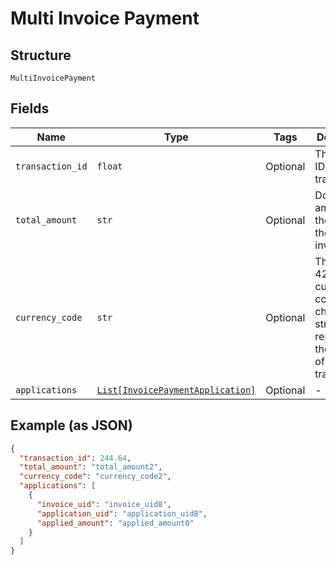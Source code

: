 
# Multi Invoice Payment

## Structure

`MultiInvoicePayment`

## Fields

| Name | Type | Tags | Description |
|  --- | --- | --- | --- |
| `transaction_id` | `float` | Optional | The numeric ID of the transaction. |
| `total_amount` | `str` | Optional | Dollar amount of the sum of the paid invoices. |
| `currency_code` | `str` | Optional | The ISO 4217 currency code (3 character string) representing the currency of invoice transaction. |
| `applications` | [`List[InvoicePaymentApplication]`](../../doc/models/invoice-payment-application.md) | Optional | - |

## Example (as JSON)

```json
{
  "transaction_id": 244.64,
  "total_amount": "total_amount2",
  "currency_code": "currency_code2",
  "applications": [
    {
      "invoice_uid": "invoice_uid8",
      "application_uid": "application_uid8",
      "applied_amount": "applied_amount0"
    }
  ]
}
```

